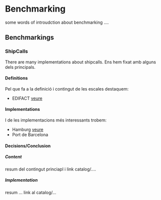 # Benchmarking
some words of introudction about benchmarking ....

## Benchmarkings

### ShipCalls
There are many implementations about shipcalls. Ens hem fixat amb alguns dels principals.
#### Definitions
Pel que fa a la definició i contingut de les escales destaquem:
- EDIFACT [veure](http://uncefact.org)

#### Implementations
I de les implementacions més interessants trobem:
- Hamburg [veure](http://hafen-hamburg.de)
- Port de Barcelona 
#### Decisions/Conclusion
##### Content
resum del contingut princiapl i link catalog/....
##### Implementation
resum ... link al catalog/...
